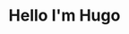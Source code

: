 ---
title : "Hello I'm Hugo"
# full screen navigation
# first_name : "Hugo Peres"
last_name : "Hugo"
bg_image : "images/backgrounds/full-nav-bg.jpg"
# animated text loop
occupations:
- "Ind. Automation Professional"
- "Computer Engineer Student"
- "Web Developer"
- "Machine Learning Creator"
- "Internet of Things Enthusiastic"

# slider background image loop
slider_images:
- "images/slider/slider-1.jpg"
- "images/slider/slider-2.jpg"
- "images/slider/slider-3.jpg"

# button
button:
  enable : false
  label : "HIRE ME"
  link : "#contact"


# custom style
custom_class: "" 
custom_attributes: "" 
custom_css: ""

---